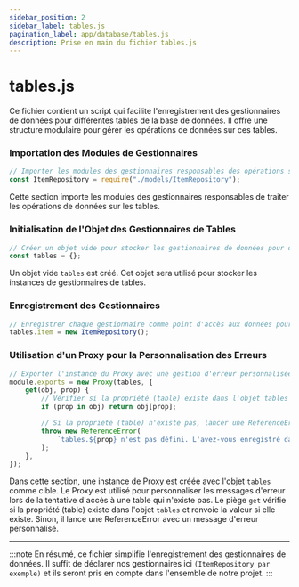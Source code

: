 ```yaml
---
sidebar_position: 2
sidebar_label: tables.js
pagination_label: app/database/tables.js
description: Prise en main du fichier tables.js
---
```


# tables.js

Ce fichier contient un script qui facilite l'enregistrement des gestionnaires de données pour différentes tables de la base de données. Il offre une structure modulaire pour gérer les opérations de données sur ces tables.

### Importation des Modules de Gestionnaires

```js title="server/app/database/tables.js"
// Importer les modules des gestionnaires responsables des opérations sur les tables
const ItemRepository = require("./models/ItemRepository");
```

Cette section importe les modules des gestionnaires responsables de traiter les opérations de données sur les tables.

### Initialisation de l'Objet des Gestionnaires de Tables

```js title="server/app/database/tables.js"
// Créer un objet vide pour stocker les gestionnaires de données pour différentes tables
const tables = {};
```

Un objet vide `tables` est créé. Cet objet sera utilisé pour stocker les instances de gestionnaires de tables.

### Enregistrement des Gestionnaires

```js title="server/app/database/tables.js"
// Enregistrer chaque gestionnaire comme point d'accès aux données pour sa table respective
tables.item = new ItemRepository();
```

### Utilisation d'un Proxy pour la Personnalisation des Erreurs

```js title="server/app/database/tables.js"
// Exporter l'instance du Proxy avec une gestion d'erreur personnalisée
module.exports = new Proxy(tables, {
	get(obj, prop) {
		// Vérifier si la propriété (table) existe dans l'objet tables
		if (prop in obj) return obj[prop];

		// Si la propriété (table) n'existe pas, lancer une ReferenceError avec un message d'erreur personnalisé
		throw new ReferenceError(
			`tables.${prop} n'est pas défini. L'avez-vous enregistré dans ${__filename}?`
		);
	},
});
```

Dans cette section, une instance de Proxy est créée avec l'objet `tables` comme cible. Le Proxy est utilisé pour personnaliser les messages d'erreur lors de la tentative d'accès à une table qui n'existe pas. Le piège `get` vérifie si la propriété (table) existe dans l'objet `tables` et renvoie la valeur si elle existe. Sinon, il lance une ReferenceError avec un message d'erreur personnalisé.

---

:::note
En résumé, ce fichier simplifie l'enregistrement des gestionnaires de données. Il suffit de déclarer nos gestionnaires ici `(ItemRepository par exemple)` et ils seront pris en compte dans l'ensemble de notre projet.
:::

